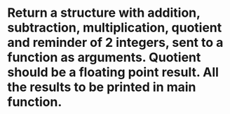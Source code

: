 # Return a structure with addition, subtraction, multiplication, quotient and reminder of 2 integers, sent to a function as arguments. Quotient should be a floating point result. All the results to be printed in main function.
